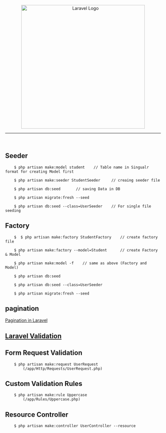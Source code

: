 <p align="center"><a href="https://laravel.com" target="_blank"><img src="https://raw.githubusercontent.com/laravel/art/master/logo-lockup/5%20SVG/2%20CMYK/1%20Full%20Color/laravel-logolockup-cmyk-red.svg" width="400" alt="Laravel Logo"></a></p>

<hr><br>

## Seeder

```
    $ php artisan make:model student    // Table name in Singualr format for creating Model first

    $ php artisan make:seeder StudentSeeder     // creaing seeder file

    $ php artisan db:seed       // saving Data in DB

    $ php artisan migrate:fresh --seed

    $ php artisan db:seed --class=UserSeeder    // For single file seeding

```

## Factory

```
    $  $ php artisan make:factory StudentFactory    // create factory file

    $ php artisan make:factory --model=Student      // create Factory & Model

    $ php artisan make:model -f    // same as above (Factory and Model)

    $ php artisan db:seed

    $ php artisan db:seed --class=UserSeeder

    $ php artisan migrate:fresh --seed

```

## pagination

<a href="https://laravel.com/docs/11.x/pagination#simple-pagination">Pagination in Laravel</a>

## <a href="https://laravel.com/docs/11.x/validation">Laravel Validation</a>

## Form Request Validation

```
    $ php artisan make:request UserRequest
        (/app/Http/Requests/UserRequest.php)
```

## Custom Validation Rules

```
    $ php artisan make:rule Uppercase
        (/app/Rules/Uppercase.php)
```

## Resource Controller

```
    $ php artisan make:controller UserController --resource
```